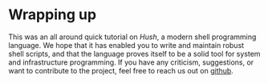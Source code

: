 # Wrapping up

This was an all around quick tutorial on *Hush*, a modern shell programming language. We hope that it has enabled you to write and maintain robust shell scripts, and that the language proves itself to be a solid tool for system and infrastructure programming. If you have any criticism, suggestions, or want to contribute to the project, feel free to reach us out on [github](https://github.com/hush-shell/hush).
